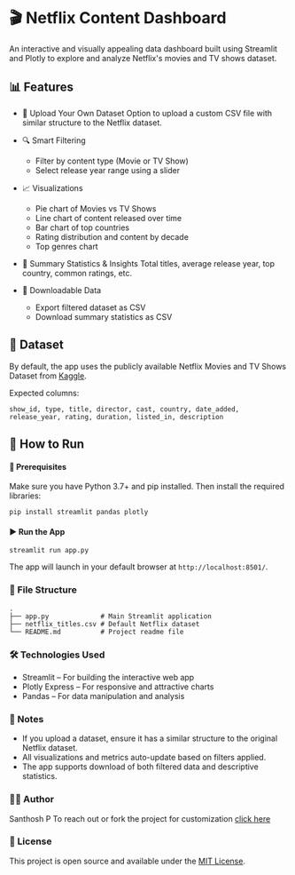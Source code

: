 # 🎬 Netflix Content Dashboard

An interactive and visually appealing data dashboard built using Streamlit and Plotly to explore and analyze Netflix's movies and TV shows dataset.

## 📊 Features

* 📁 Upload Your Own Dataset
    Option to upload a custom CSV file with similar structure to the Netflix dataset.
  
* 🔍 Smart Filtering
    * Filter by content type (Movie or TV Show)
    * Select release year range using a slider
      
* 📈 Visualizations
    * Pie chart of Movies vs TV Shows
    * Line chart of content released over time
    * Bar chart of top countries
    * Rating distribution and content by decade
    * Top genres chart
      
* 📄 Summary Statistics & Insights
    Total titles, average release year, top country, common ratings, etc.
  
* 💾 Downloadable Data
    * Export filtered dataset as CSV
    * Download summary statistics as CSV

## 📂 Dataset

By default, the app uses the publicly available Netflix Movies and TV Shows Dataset from [Kaggle](https://www.kaggle.com/datasets/shivamb/netflix-shows).

Expected columns:
```
show_id, type, title, director, cast, country, date_added,
release_year, rating, duration, listed_in, description
```
## 🚀 How to Run

#### 🔧 Prerequisites
Make sure you have Python 3.7+ and pip installed. Then install the required libraries:
```
pip install streamlit pandas plotly
```

#### ▶️ Run the App

```
streamlit run app.py
```

The app will launch in your default browser at `http://localhost:8501/`.

### 🧾 File Structure

```
.
├── app.py             # Main Streamlit application
├── netflix_titles.csv # Default Netflix dataset
└── README.md          # Project readme file
```

### 🛠 Technologies Used

- Streamlit – For building the interactive web app
- Plotly Express – For responsive and attractive charts
- Pandas – For data manipulation and analysis

### 📌 Notes

* If you upload a dataset, ensure it has a similar structure to the original Netflix dataset.
* All visualizations and metrics auto-update based on filters applied.
* The app supports download of both filtered data and descriptive statistics.

### 🧑‍💻 Author

Santhosh P
To reach out or fork the project for customization [click here](mailto:santhoshpakkiri550@gmail.com)

### 📜 License

This project is open source and available under the [MIT License](LICENSE).
